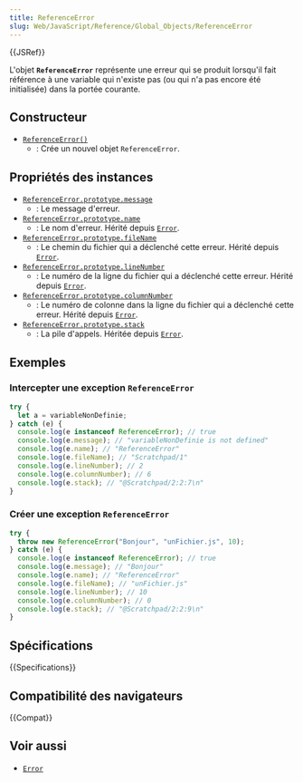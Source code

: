 ```yaml
---
title: ReferenceError
slug: Web/JavaScript/Reference/Global_Objects/ReferenceError
---
```


{{JSRef}}

L'objet **`ReferenceError`** représente une erreur qui se produit lorsqu'il fait référence à une variable qui n'existe pas (ou qui n'a pas encore été initialisée) dans la portée courante.

## Constructeur

- [`ReferenceError()`](/fr/docs/Web/JavaScript/Reference/Global_Objects/ReferenceError/ReferenceError)
  - : Crée un nouvel objet `ReferenceError`.

## Propriétés des instances

- [`ReferenceError.prototype.message`](/fr/docs/Web/JavaScript/Reference/Global_Objects/Error/message)
  - : Le message d'erreur.
- [`ReferenceError.prototype.name`](/fr/docs/Web/JavaScript/Reference/Global_Objects/Error/name)
  - : Le nom d'erreur. Hérité depuis [`Error`](/fr/docs/Web/JavaScript/Reference/Global_Objects/Error).
- [`ReferenceError.prototype.fileName`](/fr/docs/Web/JavaScript/Reference/Global_Objects/Error/fileName)
  - : Le chemin du fichier qui a déclenché cette erreur. Hérité depuis [`Error`](/fr/docs/Web/JavaScript/Reference/Global_Objects/Error).
- [`ReferenceError.prototype.lineNumber`](/fr/docs/Web/JavaScript/Reference/Global_Objects/Error/lineNumber)
  - : Le numéro de la ligne du fichier qui a déclenché cette erreur. Hérité depuis [`Error`](/fr/docs/Web/JavaScript/Reference/Global_Objects/Error).
- [`ReferenceError.prototype.columnNumber`](/fr/docs/Web/JavaScript/Reference/Global_Objects/Error/columnNumber)
  - : Le numéro de colonne dans la ligne du fichier qui a déclenché cette erreur. Hérité depuis [`Error`](/fr/docs/Web/JavaScript/Reference/Global_Objects/Error).
- [`ReferenceError.prototype.stack`](/fr/docs/Web/JavaScript/Reference/Global_Objects/Error/Stack)
  - : La pile d'appels. Héritée depuis [`Error`](/fr/docs/Web/JavaScript/Reference/Global_Objects/Error).

## Exemples

### Intercepter une exception `ReferenceError`

```js
try {
  let a = variableNonDefinie;
} catch (e) {
  console.log(e instanceof ReferenceError); // true
  console.log(e.message); // "variableNonDefinie is not defined"
  console.log(e.name); // "ReferenceError"
  console.log(e.fileName); // "Scratchpad/1"
  console.log(e.lineNumber); // 2
  console.log(e.columnNumber); // 6
  console.log(e.stack); // "@Scratchpad/2:2:7\n"
}
```

### Créer une exception `ReferenceError`

```js
try {
  throw new ReferenceError("Bonjour", "unFichier.js", 10);
} catch (e) {
  console.log(e instanceof ReferenceError); // true
  console.log(e.message); // "Bonjour"
  console.log(e.name); // "ReferenceError"
  console.log(e.fileName); // "unFichier.js"
  console.log(e.lineNumber); // 10
  console.log(e.columnNumber); // 0
  console.log(e.stack); // "@Scratchpad/2:2:9\n"
}
```

## Spécifications

{{Specifications}}

## Compatibilité des navigateurs

{{Compat}}

## Voir aussi

- [`Error`](/fr/docs/Web/JavaScript/Reference/Global_Objects/Error)
